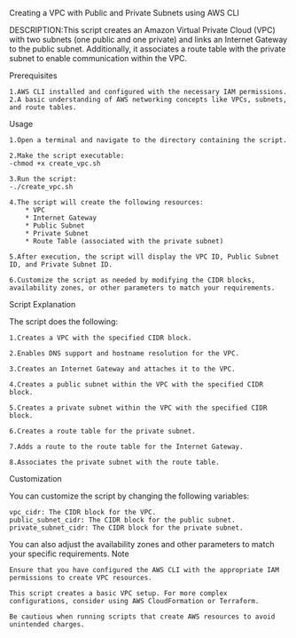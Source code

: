 Creating a VPC with Public and Private Subnets using AWS CLI

DESCRIPTION:This script creates an Amazon Virtual Private Cloud (VPC) with two subnets (one public and one private) and links an Internet Gateway to the public subnet. Additionally, it associates a route table with the private subnet to enable communication within the VPC.

Prerequisites

    1.AWS CLI installed and configured with the necessary IAM permissions.
    2.A basic understanding of AWS networking concepts like VPCs, subnets, and route tables.

Usage

    1.Open a terminal and navigate to the directory containing the script.

    2.Make the script executable:
	-chmod +x create_vpc.sh

    3.Run the script:
	-./create_vpc.sh

    4.The script will create the following resources:
        * VPC
        * Internet Gateway
        * Public Subnet
        * Private Subnet
        * Route Table (associated with the private subnet)

    5.After execution, the script will display the VPC ID, Public Subnet ID, and Private Subnet ID.

    6.Customize the script as needed by modifying the CIDR blocks, availability zones, or other parameters to match your requirements.

Script Explanation

The script does the following:

    1.Creates a VPC with the specified CIDR block.

    2.Enables DNS support and hostname resolution for the VPC.

    3.Creates an Internet Gateway and attaches it to the VPC.

    4.Creates a public subnet within the VPC with the specified CIDR block.

    5.Creates a private subnet within the VPC with the specified CIDR block.

    6.Creates a route table for the private subnet.

    7.Adds a route to the route table for the Internet Gateway.

    8.Associates the private subnet with the route table.

Customization

You can customize the script by changing the following variables:

    vpc_cidr: The CIDR block for the VPC.
    public_subnet_cidr: The CIDR block for the public subnet.
    private_subnet_cidr: The CIDR block for the private subnet.

You can also adjust the availability zones and other parameters to match your specific requirements.
Note

    Ensure that you have configured the AWS CLI with the appropriate IAM permissions to create VPC resources.

    This script creates a basic VPC setup. For more complex configurations, consider using AWS CloudFormation or Terraform.

    Be cautious when running scripts that create AWS resources to avoid unintended charges.

